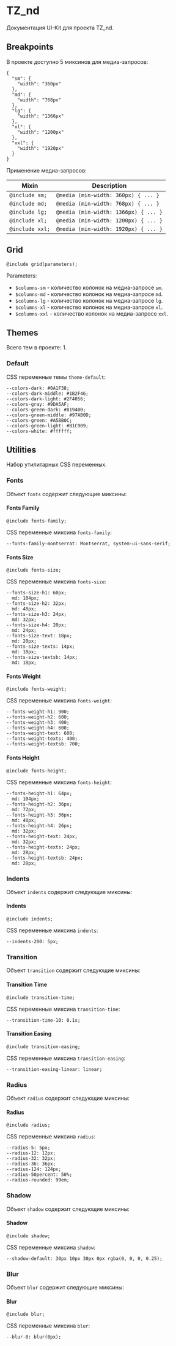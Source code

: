 # TZ_nd
Документация UI-Kit для проекта TZ_nd.

## Breakpoints
В проекте доступно 5 миксинов для медиа-запросов:

```
{
  "sm": {
    "width": "360px"
  },
  "md": {
    "width": "768px"
  },
  "lg": {
    "width": "1366px"
  },
  "xl": {
    "width": "1200px"
  },
  "xxl": {
    "width": "1920px"
  }
}
```

Применение медиа-запросов:

<table class="table" style="width: 100%">
  <thead>
  <tr>
    <th>Mixin</th>
    <th>Description</th>
  </tr>
  </thead>
  <tbody>
  
<tr>
<td><code>@include sm;</code></td>
<td><code>@media (min-width: 360px) { ... }</code></td>
</tr>

<tr>
<td><code>@include md;</code></td>
<td><code>@media (min-width: 768px) { ... }</code></td>
</tr>

<tr>
<td><code>@include lg;</code></td>
<td><code>@media (min-width: 1366px) { ... }</code></td>
</tr>

<tr>
<td><code>@include xl;</code></td>
<td><code>@media (min-width: 1200px) { ... }</code></td>
</tr>

<tr>
<td><code>@include xxl;</code></td>
<td><code>@media (min-width: 1920px) { ... }</code></td>
</tr>

  </tbody>
</table>

## Grid
```
@include grid(parameters);
```

Parameters:

* `$columns-sm` - количество колонок на медиа-запросе `sm`.
* `$columns-md` - количество колонок на медиа-запросе `md`.
* `$columns-lg` - количество колонок на медиа-запросе `lg`.
* `$columns-xl` - количество колонок на медиа-запросе `xl`.
* `$columns-xxl` - количество колонок на медиа-запросе `xxl`.

## Themes
Всего тем в проекте: 1.

### Default

CSS переменные темы `theme-default`:

```
--colors-dark: #0A1F38;
--colors-dark-middle: #1B2F46;
--colors-dark-light: #2F4056;
--colors-gray: #9DA5AF;
--colors-green-dark: #819400;
--colors-green-middle: #97AB0D;
--colors-green: #A5BB0C;
--colors-green-light: #B1C909;
--colors-white: #ffffff;

```

## Utilities
Набор утилитарных CSS переменных.

### Fonts
Объект `fonts` содержит следующие миксины:

#### Fonts Family
```
@include fonts-family;
```

CSS переменные миксина `fonts-family`:

```
--fonts-family-montserrat: Montserrat, system-ui-sans-serif;

```
#### Fonts Size
```
@include fonts-size;
```

CSS переменные миксина `fonts-size`:

```
--fonts-size-h1: 60px;
  md: 104px;
--fonts-size-h2: 32px;
  md: 48px;
--fonts-size-h3: 24px;
  md: 32px;
--fonts-size-h4: 20px;
  md: 24px;
--fonts-size-text: 18px;
  md: 20px;
--fonts-size-texts: 14px;
  md: 18px;
--fonts-size-textsb: 14px;
  md: 18px;

```
#### Fonts Weight
```
@include fonts-weight;
```

CSS переменные миксина `fonts-weight`:

```
--fonts-weight-h1: 900;
--fonts-weight-h2: 600;
--fonts-weight-h3: 400;
--fonts-weight-h4: 600;
--fonts-weight-text: 600;
--fonts-weight-texts: 400;
--fonts-weight-textsb: 700;

```
#### Fonts Height
```
@include fonts-height;
```

CSS переменные миксина `fonts-height`:

```
--fonts-height-h1: 64px;
  md: 104px;
--fonts-height-h2: 36px;
  md: 72px;
--fonts-height-h3: 36px;
  md: 48px;
--fonts-height-h4: 26px;
  md: 32px;
--fonts-height-text: 24px;
  md: 32px;
--fonts-height-texts: 24px;
  md: 28px;
--fonts-height-textsb: 24px;
  md: 28px;

```
### Indents
Объект `indents` содержит следующие миксины:

#### Indents
```
@include indents;
```

CSS переменные миксина `indents`:

```
--indents-200: 5px;

```
### Transition
Объект `transition` содержит следующие миксины:

#### Transition Time
```
@include transition-time;
```

CSS переменные миксина `transition-time`:

```
--transition-time-10: 0.1s;

```
#### Transition Easing
```
@include transition-easing;
```

CSS переменные миксина `transition-easing`:

```
--transition-easing-linear: linear;

```
### Radius
Объект `radius` содержит следующие миксины:

#### Radius
```
@include radius;
```

CSS переменные миксина `radius`:

```
--radius-5: 5px;
--radius-12: 12px;
--radius-32: 32px;
--radius-36: 36px;
--radius-124: 124px;
--radius-50percent: 50%;
--radius-rounded: 99em;

```
### Shadow
Объект `shadow` содержит следующие миксины:

#### Shadow
```
@include shadow;
```

CSS переменные миксина `shadow`:

```
--shadow-default: 30px 10px 30px 0px rgba(0, 0, 0, 0.25);

```
### Blur
Объект `blur` содержит следующие миксины:

#### Blur
```
@include blur;
```

CSS переменные миксина `blur`:

```
--blur-0: blur(0px);

```
